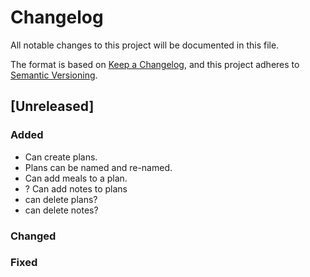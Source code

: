 # Changelog

All notable changes to this project will be documented in this file.

The format is based on [Keep a Changelog](https://keepachangelog.com/en/1.0.0/),
and this project adheres to [Semantic Versioning](https://semver.org/spec/v2.0.0.html).

## [Unreleased]

### Added

- Can create plans.
- Plans can be named and re-named.
- Can add meals to a plan.
- ? Can add notes to plans
- can delete plans?
- can delete notes?

### Changed

### Fixed